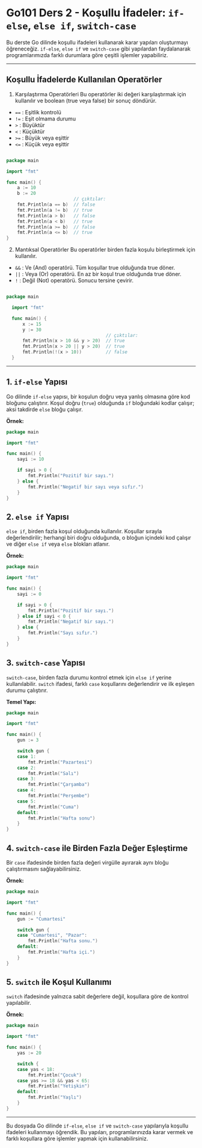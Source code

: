
# Go101 Ders 2 - Koşullu İfadeler: `if-else`, `else if`, `switch-case`

Bu derste Go dilinde koşullu ifadeleri kullanarak karar yapıları oluşturmayı öğreneceğiz. `if-else`, `else if` ve `switch-case` gibi yapılardan faydalanarak programlarımızda farklı durumlara göre çeşitli işlemler yapabiliriz.

---


## Koşullu İfadelerde Kullanılan Operatörler

1. Karşılaştırma Operatörleri
Bu operatörler iki değeri karşılaştırmak için kullanılır ve boolean (true veya false) bir sonuç döndürür.

  *  `==` : Eşitlik kontrolü
  *  `!=` : Eşit olmama durumu
  *  `>` : Büyüktür
  *  `<` : Küçüktür
  *  `>=` : Büyük veya eşittir
  *  `<=` : Küçük veya eşittir


````go

package main

import "fmt"

func main() {
    a := 10
    b := 20
                         // çıktılar: 
    fmt.Println(a == b)  // false
    fmt.Println(a != b)  // true
    fmt.Println(a > b)   // false
    fmt.Println(a < b)   // true
    fmt.Println(a >= b)  // false
    fmt.Println(a <= b)  // true
}

````

2. Mantıksal Operatörler
Bu operatörler birden fazla koşulu birleştirmek için kullanılır.

  *  `&&` : Ve (And) operatörü. Tüm koşullar true olduğunda true döner.
  *  `||` : Veya (Or) operatörü. En az bir koşul true olduğunda true döner.
  *  `!` : Değil (Not) operatörü. Sonucu tersine çevirir.



  ````go

  package main

    import "fmt"

    func main() {
        x := 15
        y := 30
                                       // çıktılar:
        fmt.Println(x > 10 && y > 20)  // true
        fmt.Println(x > 20 || y > 20)  // true
        fmt.Println(!(x > 10))         // false
    }

  ````



---

## 1. `if-else` Yapısı

Go dilinde `if-else` yapısı, bir koşulun doğru veya yanlış olmasına göre kod bloğunu çalıştırır. Koşul doğru (`true`) olduğunda `if` bloğundaki kodlar çalışır; aksi takdirde `else` bloğu çalışır.

**Örnek:**

```go
package main

import "fmt"

func main() {
    sayi := 10

    if sayi > 0 {
        fmt.Println("Pozitif bir sayı.")
    } else {
        fmt.Println("Negatif bir sayı veya sıfır.")
    }
}
```

## 2. `else if` Yapısı

`else if`, birden fazla koşul olduğunda kullanılır. Koşullar sırayla değerlendirilir; herhangi biri doğru olduğunda, o bloğun içindeki kod çalışır ve diğer `else if` veya `else` blokları atlanır.

**Örnek:**

```go
package main

import "fmt"

func main() {
    sayi := 0

    if sayi > 0 {
        fmt.Println("Pozitif bir sayı.")
    } else if sayi < 0 {
        fmt.Println("Negatif bir sayı.")
    } else {
        fmt.Println("Sayı sıfır.")
    }
}
```

## 3. `switch-case` Yapısı

`switch-case`, birden fazla durumu kontrol etmek için `else if` yerine kullanılabilir. `switch` ifadesi, farklı `case` koşullarını değerlendirir ve ilk eşleşen durumu çalıştırır.

**Temel Yapı:**

```go
package main

import "fmt"

func main() {
    gun := 3

    switch gun {
    case 1:
        fmt.Println("Pazartesi")
    case 2:
        fmt.Println("Salı")
    case 3:
        fmt.Println("Çarşamba")
    case 4:
        fmt.Println("Perşembe")
    case 5:
        fmt.Println("Cuma")
    default:
        fmt.Println("Hafta sonu")
    }
}
```

## 4. `switch-case` ile Birden Fazla Değer Eşleştirme

Bir `case` ifadesinde birden fazla değeri virgülle ayırarak aynı bloğu çalıştırmasını sağlayabilirsiniz.

**Örnek:**

```go
package main

import "fmt"

func main() {
    gun := "Cumartesi"

    switch gun {
    case "Cumartesi", "Pazar":
        fmt.Println("Hafta sonu.")
    default:
        fmt.Println("Hafta içi.")
    }
}
```

## 5. `switch` ile Koşul Kullanımı

`switch` ifadesinde yalnızca sabit değerlere değil, koşullara göre de kontrol yapılabilir.

**Örnek:**

```go
package main

import "fmt"

func main() {
    yas := 20

    switch {
    case yas < 18:
        fmt.Println("Çocuk")
    case yas >= 18 && yas < 65:
        fmt.Println("Yetişkin")
    default:
        fmt.Println("Yaşlı")
    }
}
```

---

Bu dosyada Go dilinde `if-else`, `else if` ve `switch-case` yapılarıyla koşullu ifadeleri kullanmayı öğrendik. Bu yapıları, programlarınızda karar vermek ve farklı koşullara göre işlemler yapmak için kullanabilirsiniz.
